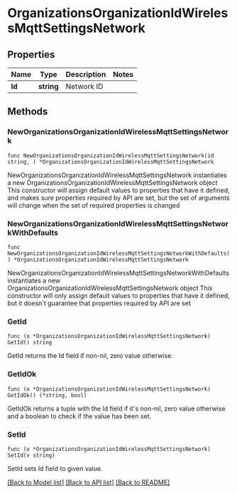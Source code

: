 # OrganizationsOrganizationIdWirelessMqttSettingsNetwork

## Properties

Name | Type | Description | Notes
------------ | ------------- | ------------- | -------------
**Id** | **string** | Network ID | 

## Methods

### NewOrganizationsOrganizationIdWirelessMqttSettingsNetwork

`func NewOrganizationsOrganizationIdWirelessMqttSettingsNetwork(id string, ) *OrganizationsOrganizationIdWirelessMqttSettingsNetwork`

NewOrganizationsOrganizationIdWirelessMqttSettingsNetwork instantiates a new OrganizationsOrganizationIdWirelessMqttSettingsNetwork object
This constructor will assign default values to properties that have it defined,
and makes sure properties required by API are set, but the set of arguments
will change when the set of required properties is changed

### NewOrganizationsOrganizationIdWirelessMqttSettingsNetworkWithDefaults

`func NewOrganizationsOrganizationIdWirelessMqttSettingsNetworkWithDefaults() *OrganizationsOrganizationIdWirelessMqttSettingsNetwork`

NewOrganizationsOrganizationIdWirelessMqttSettingsNetworkWithDefaults instantiates a new OrganizationsOrganizationIdWirelessMqttSettingsNetwork object
This constructor will only assign default values to properties that have it defined,
but it doesn't guarantee that properties required by API are set

### GetId

`func (o *OrganizationsOrganizationIdWirelessMqttSettingsNetwork) GetId() string`

GetId returns the Id field if non-nil, zero value otherwise.

### GetIdOk

`func (o *OrganizationsOrganizationIdWirelessMqttSettingsNetwork) GetIdOk() (*string, bool)`

GetIdOk returns a tuple with the Id field if it's non-nil, zero value otherwise
and a boolean to check if the value has been set.

### SetId

`func (o *OrganizationsOrganizationIdWirelessMqttSettingsNetwork) SetId(v string)`

SetId sets Id field to given value.



[[Back to Model list]](../README.md#documentation-for-models) [[Back to API list]](../README.md#documentation-for-api-endpoints) [[Back to README]](../README.md)



